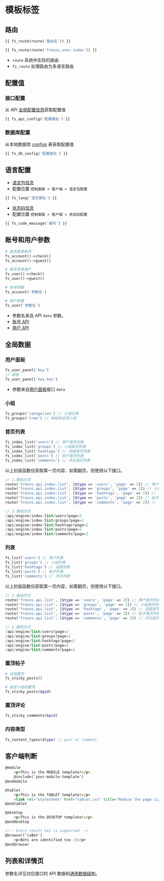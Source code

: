 # 模板标签

## 路由

```php
{{ fs_route(route('路由名')) }}

{{ fs_route(route('fresns.user.index')) }}
```

- `route` 系统中实际的路由
- `fs_route` 处理路由为多语言路由

## 配置值

### 接口配置

从 API [全局配置信息](../../api/global/configs.md)获取配置值

```php
{{ fs_api_config('配置键名') }}
```

### 数据库配置

从本地数据库 [configs](../../database/systems/configs.md) 表获取配置值

```php
{{ fs_db_config('配置键名') }}
```

## 语言配置

- [语言包信息](../../database/dictionary/language-pack.md)
- 配置位置 `控制面板 > 客户端 > 语言包配置`

```php
{{ fs_lang('语言键名') }}
```

- [状态码信息](../../api/error-code.md)
- 配置位置 `控制面板 > 客户端 > 状态码配置`

```php
{{ fs_code_message('编号') }}
```

## 账号和用户参数

```php
# 是否登录账号
fs_account()->check()
fs_account()->guest()

# 是否登录用户
fs_user()->check()
fs_user()->guest()
```

```php
# 账号参数
fs_account('参数名')

# 用户参数
fs_user('参数名')
```

- 参数名来自 API `data` 参数。
- [账号 API](../../api/account/detail.md)
- [用户 API](../../api/user/detail.md)

## 全局数据

### 用户面板

```php
fs_user_panel('key')
// 或者
fs_user_panel('key.key')
```

- 参数来自[用户面板](../../api/user/panel.md)接口 `data`

### 小组

```php
fs_groups('categories') // 小组分类
fs_groups('tree') // 树结构全部小组
```

### 首页列表

```php
fs_index_list('users') // 用户首页列表
fs_index_list('groups') // 小组首页列表
fs_index_list('hashtags') // 话题首页列表
fs_index_list('posts') // 帖子首页列表
fs_index_list('comments') // 评论首页列表
```

以上封装函数仅获取第一页内容，如需翻页，则使用以下接口。

```php
// 1.路由方式
route('fresns.api.index.list', [$type => 'users', 'page' => 2]) // 用户首页列表
route('fresns.api.index.list', [$type => 'groups', 'page' => 2]) // 小组首页列表
route('fresns.api.index.list', [$type => 'hashtags', 'page' => 2]) // 话题首页列表
route('fresns.api.index.list', [$type => 'posts', 'page' => 2]) // 帖子首页列表
route('fresns.api.index.list', [$type => 'comments', 'page' => 2]) // 评论首页列表

// 2.路径方式
/api/engine/index-list/users?page=2
/api/engine/index-list/groups?page=2
/api/engine/index-list/hashtags?page=2
/api/engine/index-list/posts?page=2
/api/engine/index-list/comments?page=2
```

### 列表

```php
fs_list('users') // 用户列表
fs_list('groups') // 小组列表
fs_list('hashtags') // 话题列表
fs_list('posts') // 帖子列表
fs_list('comments') // 评论列表
```

以上封装函数仅获取第一页内容，如需翻页，则使用以下接口。

```php
// 1.路由方式
route('fresns.api.list', [$type => 'users', 'page' => 2]) // 用户首页列表
route('fresns.api.list', [$type => 'groups', 'page' => 2]) // 小组首页列表
route('fresns.api.list', [$type => 'hashtags', 'page' => 2]) // 话题首页列表
route('fresns.api.list', [$type => 'posts', 'page' => 2]) // 帖子首页列表
route('fresns.api.list', [$type => 'comments', 'page' => 2]) // 评论首页列表

// 2.路径方式
/api/engine/list/users?page=2
/api/engine/list/groups?page=2
/api/engine/list/hashtags?page=2
/api/engine/list/posts?page=2
/api/engine/list/comments?page=2
```

### 置顶帖子

```php
# 全局置顶
fs_sticky_posts()

# 指定小组的置顶
fs_sticky_posts($gid)
```

### 置顶评论

```php
fs_sticky_comments($pid)
```

### 内容类型

```php
fs_content_types($type) // post or comment
```

## 客户端判断

```html
@mobile
    <p>This is the MOBILE template!</p>
    @include('your-mobile-template')
@endmobile

@tablet
    <p>This is the TABLET template!</p>
    <link rel="stylesheet" href="tablet.css" title="Reduce the page size, load what the user need">
@endtablet

@desktop
    <p>This is the DESKTOP template!</p>
@enddesktop

<!-- Every result key is supported -->
@browser('isBot')
    <p>Bots are identified too :)</p>
@endbrowser
```

## 列表和详情页

参数名详见对应接口的 API 数据和[通用数据结构](../../api/data-structure.md)。
